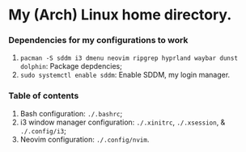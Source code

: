 # My (Arch) Linux home directory.

### Dependencies for my configurations to work
1. `pacman -S sddm i3 dmenu neovim ripgrep hyprland waybar dunst dolphin`: Package depdencies;
2. `sudo systemctl enable sddm`: Enable SDDM, my login manager.

### Table of contents
1. Bash configuration: `./.bashrc`;
2. i3 window manager configuration: `./.xinitrc`, `./.xsession`, & `./.config/i3`;
3. Neovim configuration: `./.config/nvim`.
